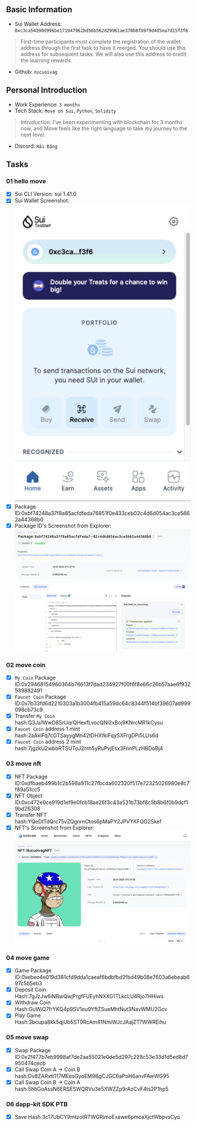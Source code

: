 ## Basic Information
- Sui Wallet Address: `0xc3ca54390d996be171947962bd56b562d29961ae370b8fb9f9d4d5ea7d15f3f6`
> First-time participants must complete the registration of the wallet address through the first task to have it merged. You should use this address for subsequent tasks. We will also use this address to credit the learning rewards.
- Github: `nucuoivag`

## Personal Introduction
- Work Experience: `3 months`
- Tech Stack: `Move on Sui`, `Python`, `Solidity`
> Introduction: I’ve been experimenting with blockchain for 3 months now, and Move feels like the right language to take my journey to the next level.
- Discord: `Hải Đăng`

## Tasks

### 01 hello move
- [x] Sui CLI Version: sui 1.41.0
- [x] Sui Wallet Screenshot: ![](images/suiwallet.png)
- [x] Package ID:0xbf74248a37f8a85acfdfeda76851f0e433ceb02c4d6d054ac3ce5662a44368b0
- [x] Package ID's Screenshot from Explorer: ![](images/packageid.png)

### 02 move coin
- [x] `My Coin` Package ID:0x29468154960364b76613f7dad234927f00f6f8e66c26b57aae6f932539882491
- [x] `Faucet Coin` Package ID:0x7b33fd6d2210303a1b3004fb415a59dc64c8344f514bf39607ad999098cb73c9
- [x] Transfer `My Coin` hash:G3Ja1WwD8SrUqrQHexfLvocQNi2xBoj9KNrcMR1kCysu
- [x] `Faucet Coin` address 1 mint hash:2aAkiFq7cGTSayygMn42tDHXfkiFqySXFrgDPi5LUs6d
- [x] `Faucet Coin` address 2 mint hash:7jgzkU2wbbRTSUToJ2mh5yRuPvjEsx3FnnPLzHBDoBj4

### 03 move nft
- [x] NFT Package ID:0xdfbaeb499b1c2b598a911c27fbcda602320f517e72325026980e8c7f89a51cc5
- [x] NFT Object ID:0xc472e0ce919d1ef9e0fcb18ae26f3c43a531b73bf8c5b8b6f0b9dcf19bd26308
- [x] Transfer NFT hash:YQeDtTdQrc75vZQgnrnCtos6pMaPY2JPVYKFQG2Skef
- [x] NFT's Screenshot from Explorer: ![](images/nft.png)

### 04 move game
- [x] Game Package ID:0xebec4e019d381cfd9dda1caeaf6bdbfbd2fbd49b08e7603a6ebeab697c5b5eb3
- [x] Deposit Coin Hash:7gJzJw6iNBwQwjPrgfFUEyhNXXG1TLkcLU4Rjo7HHiws
- [x] Withdraw Coin Hash:GuWiQ7frYKQ4p9SV1eu9YftZSueMhtNut3NavWMU2Gcv
- [x] Play Game Hash:3bcupa8kk5qjUb5ST9RcAm41NmiWJcJAajZT7WWREihu

### 05 move swap
- [x] Swap Package ID:0x2f477b7eb9998af7de2aa55021e0de5d297c228c53e33d1d5ed8d7950474cecb
- [x] Call Swap Coin A -> Coin B hash:Dv8ZARxtt117MEesGyoEM9BgCJGC6aPoH6anvFAwWG95
- [x] Call Swap Coin B -> Coin A hash:5hbGoAssN6ERSESWQRVu3e5XWZZp9rAzCvF4ts2P1hp5

### 06 dapp-kit SDK PTB
- [x] Save Hash:3c17UbCY9mtzotRTWGRimoExawe6pmcaXjctWbpvsCyo
